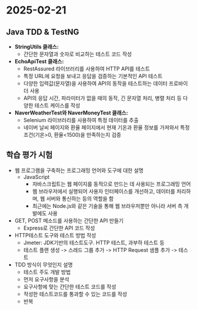 # 2025-02-21
## Java TDD & TestNG
- **StringUtils 클래스:**
    * 간단한 문자열과 숫자로 비교하는 테스트 코드 작성
- **EchoApiTest 클래스:**
    * RestAssured 라이브러리를 사용하여 HTTP API를 테스트
    * 특정 URL에 요청을 보내고 응답을 검증하는 기본적인 API 테스트
    * 다양한 입력값(문자열)을 사용하여 API의 동작을 테스트하는 데이터 프로바이더 사용
    * API의 응답 시간, 파라미터가 없을 때의 동작, 긴 문자열 처리, 병렬 처리 등 다양한 테스트 케이스를 작성
- **NaverWeatherTest와 NaverMoneyTest 클래스:**
    * Selenium 라이브러리를 사용하여 특정 데이터를 추출
    * 네이버 날씨 페이지와 환율 페이지에서 현재 기온과 환율 정보를 가져와서 특정 조건(기온>0, 환율<1500)을 만족하는지 검증

## 학습 평가 시험
- 웹 프로그램을 구축하는 프로그래밍 언어와 도구에 대한 설명
    - JavaScript
        - 자바스크립트는 웹 페이지를 동적으로 만드는 데 사용되는 프로그래밍 언어
        - 웹 브라우저에서 실행되어 사용자 인터페이스를 개선하고, 데이터를 처리하며, 웹 서버와 통신하는 등의 역할을 함
        - 최근에는 Node.js와 같은 기술을 통해 웹 브라우저뿐만 아니라 서버 측 개발에도 사용
- GET, POST 메소드를 사용하는 간단한 API 만들기
    - Express로 간단한 API 코드 작성
- HTTP테스트 도구와 테스트 방법 작성
    - Jmeter: JDK기반의 테스트도구. HTTP 테스트, 과부하 테스트 등
    - 테스트 플랜 생성 -> 스레드 그룹 추가 -> HTTP Request 샘플 추가 -> 테스트
- TDD 방식이 무엇인지 설명
    - 테스트 주도 개발 방법
    - 먼저 요구사항을 분석
    - 요구사항에 맞는 간단한 테스트 코드를 작성
    - 작성한 테스트코드를 통과할 수 있는 코드를 작성
    - 반복